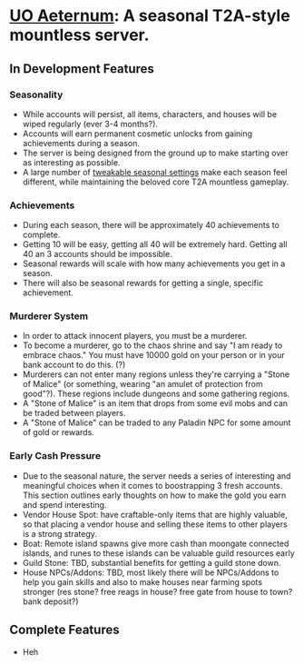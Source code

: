 # [UO Aeternum](https://github.com/SJonesy/uo_aeternum/tree/main): A seasonal T2A-style mountless server.

## In Development Features

### Seasonality
- While accounts will persist, all items, characters, and houses will be wiped regularly (ever 3-4 months?).
- Accounts will earn permanent cosmetic unlocks from gaining achievements during a season.
- The server is being designed from the ground up to make starting over as interesting as possible.
- A large number of [tweakable seasonal settings](https://github.com/SJonesy/uo_aeternum/blob/main/Config/Seasonal.cfg) make each season feel different, while maintaining the beloved core T2A mountless gameplay.

### Achievements
- During each season, there will be approximately 40 achievements to complete.
- Getting 10 will be easy, getting all 40 will be extremely hard. Getting all 40 an 3 accounts should be impossible.
- Seasonal rewards will scale with how many achievements you get in a season.
- There will also be seasonal rewards for getting a single, specific achievement.

### Murderer System
- In order to attack innocent players, you must be a murderer. 
- To become a murderer, go to the chaos shrine and say "I am ready to embrace chaos." You must have 10000 gold on your person or in your bank account to do this. (?)
- Murderers can not enter many regions unless they're carrying a "Stone of Malice" (or something, wearing "an amulet of protection from good"?). These regions include dungeons and some gathering regions.
- A "Stone of Malice" is an item that drops from some evil mobs and can be traded between players.
- A "Stone of Malice" can be traded to any Paladin NPC for some amount of gold or rewards.

### Early Cash Pressure
- Due to the seasonal nature, the server needs a series of interesting and meaningful choices when it comes to boostrapping 3 fresh accounts. This section outlines early thoughts on how to make the gold you earn and spend interesting.
- Vendor House Spot: have craftable-only items that are highly valuable, so that placing a vendor house and selling these items to other players is a strong strategy.
- Boat: Remote island spawns give more cash than moongate connected islands, and runes to these islands can be valuable guild resources early
- Guild Stone: TBD, substantial benefits for getting a guild stone down. 
- House NPCs/Addons: TBD, most likely there will be NPCs/Addons to help you gain skills and also to make houses near farming spots stronger (res stone? free reags in house? free gate from house to town? bank deposit?)



## Complete Features
- Heh
